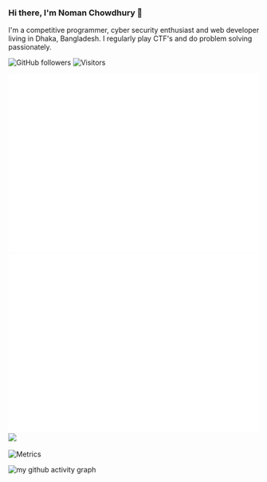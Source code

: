 ### Hi there, I'm Noman Chowdhury 👋

I'm a competitive programmer, cyber security enthusiast and web developer living in Dhaka, Bangladesh. I regularly play CTF's and do problem solving passionately. 

<!--
**n0man-ch0wdhury/n0man-ch0wdhury** is a ✨ _special_ ✨ repository because its `README.md` (this file) appears on your GitHub profile.

Here are some ideas to get you started:

- 🔭 I’m currently working on ...
- 🌱 I’m currently learning ...
- 👯 I’m looking to collaborate on ...
- 🤔 I’m looking for help with ...
- 💬 Ask me about ...
- 📫 How to reach me: ...
- 😄 Pronouns: ...
- ⚡ Fun fact: ...
-->

![GitHub followers](https://img.shields.io/github/followers/n0man-ch0wdhury?label=Follow&style=social)
![Visitors](https://visitor-badge.glitch.me/badge?page_id=n0man-ch0wdhury)

![](https://raw.githubusercontent.com/n0man-ch0wdhury/cf-stats/main/output/light_card.svg#gh-dark-mode-only)
![](https://raw.githubusercontent.com/n0man-ch0wdhury/cf-stats/main/output/light_card.svg)
![](https://tryhackme.com/badge/411992)

![Metrics](https://metrics.lecoq.io/n0man-ch0wdhury?template=classic&base.indepth=false&config.timezone=Asia%2FDhaka)

![my github activity graph](https://activity-graph.herokuapp.com/graph?username=n0man-ch0wdhury&bg_color=22272e&color=9BE8A8&line=9BE8A8&point=40C363&area=false&hide_border=true)


